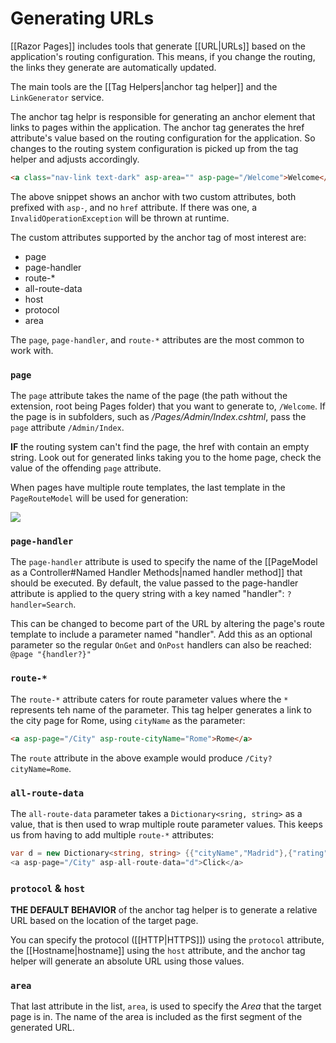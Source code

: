 # Generating URLs

[[Razor Pages]] includes tools that generate [[URL|URLs]] based on the application's routing configuration. This means, if you change the routing, the links they generate are automatically updated.

The main tools are the [[Tag Helpers|anchor tag helper]] and the `LinkGenerator` service.

The anchor tag helpr is responsible for generating an anchor element that links to pages within the application. The anchor tag generates the href attribute's value based on the routing configuration for the application. So changes to the routing system configuration is picked up from the tag helper and adjusts accordingly.

```html
<a class="nav-link text-dark" asp-area="" asp-page="/Welcome">Welcome</a>
```

The above snippet shows an anchor with two custom attributes, both prefixed with `asp-`, and no `href` attribute. If there was one, a `InvalidOperationException` will be thrown at runtime.

The custom attributes supported by the anchor tag of most interest are:

* page
* page-handler
* route-*
* all-route-data
* host
* protocol
* area

The `page`, `page-handler`, and `route-*` attributes are the most common to work with.

### `page`

The `page` attribute takes the name of the page (the path without the extension, root being Pages folder) that you want to generate to, `/Welcome`. If the page is in subfolders, such as _/Pages/Admin/Index.cshtml_, pass the `page` attribute `/Admin/Index`.

**IF** the routing system can't find the page, the href with contain an empty string. Look out for generated links taking you to the home page, check the value of the offending `page` attribute.

When pages have multiple route templates, the last template in the `PageRouteModel` will be used for generation:

![](https://drek4537l1klr.cloudfront.net/brind/v-10/Figures/04_07.png)

### `page-handler`

The `page-handler` attribute is used to specify the name of the [[PageModel as a Controller#Named Handler Methods|named handler method]] that should be executed. By default, the value passed to the page-handler attribute is applied to the query string with a key named "handler": `?handler=Search`.

This can be changed to become part of the URL by altering the page's route template to include a parameter named "handler". Add this as an optional parameter so the regular `OnGet` and `OnPost` handlers can also be reached: `@page "{handler?}"`

### `route-*`

The `route-*` attribute caters for route parameter values where the `*` represents teh name of the parameter. This tag helper generates a link to the city page for Rome, using `cityName` as the parameter:

```html
<a asp-page="/City" asp-route-cityName="Rome">Rome</a>
```

The `route` attribute in the above example would produce `/City?cityName=Rome`.

### `all-route-data`

The `all-route-data` parameter takes a `Dictionary<sring, string>` as a value, that is then used to wrap multiple route parameter values. This keeps us from having to add multiple `route-*` attributes:

```csharp
var d = new Dictionary<string, string> {{"cityName","Madrid"},{"rating","5"}};
<a asp-page="/City" asp-all-route-data="d">Click</a>
```

### `protocol` & `host`

**THE DEFAULT BEHAVIOR** of the anchor tag helper is to generate a relative URL based on the location of the target page. 

You can specify the protocol ([[HTTP|HTTPS]]) using the `protocol` attribute, the [[Hostname|hostname]] using the `host` attribute, and the anchor tag helper will generate an absolute URL using those values.

### `area`

That last attribute in the list, `area`, is used to specify the _Area_ that the target page is in. The name of the area is included as the first segment of the generated URL.